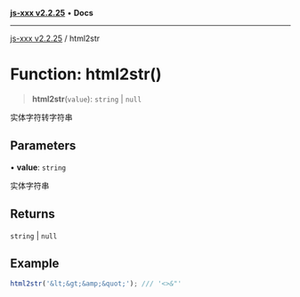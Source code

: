 [**js-xxx v2.2.25**](../README.md) • **Docs**

***

[js-xxx v2.2.25](../README.md) / html2str

# Function: html2str()

> **html2str**(`value`): `string` \| `null`

实体字符转字符串

## Parameters

• **value**: `string`

实体字符串

## Returns

`string` \| `null`

## Example

```ts
html2str('&lt;&gt;&amp;&quot;'); /// '<>&"'
```
